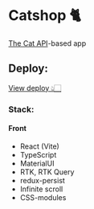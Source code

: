 # Catshop 🐈
[The Cat API](https://thecatapi.com/)-based app
## Deploy: 

[View deploy 👆🏻](https://alyonium.github.io/chatik)

### Stack:

#### Front
- React (Vite)
- TypeScript
- MaterialUI
- RTK, RTK Query
- redux-persist
- Infinite scroll
- CSS-modules
